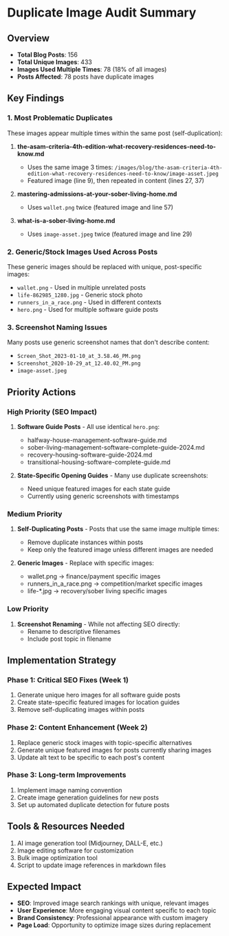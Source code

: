 # Duplicate Image Audit Summary

## Overview
- **Total Blog Posts**: 156
- **Total Unique Images**: 433
- **Images Used Multiple Times**: 78 (18% of all images)
- **Posts Affected**: 78 posts have duplicate images

## Key Findings

### 1. Most Problematic Duplicates
These images appear multiple times within the same post (self-duplication):

1. **the-asam-criteria-4th-edition-what-recovery-residences-need-to-know.md**
   - Uses the same image 3 times: `/images/blog/the-asam-criteria-4th-edition-what-recovery-residences-need-to-know/image-asset.jpeg`
   - Featured image (line 9), then repeated in content (lines 27, 37)

2. **mastering-admissions-at-your-sober-living-home.md**
   - Uses `wallet.png` twice (featured image and line 57)

3. **what-is-a-sober-living-home.md**
   - Uses `image-asset.jpeg` twice (featured image and line 29)

### 2. Generic/Stock Images Used Across Posts
These generic images should be replaced with unique, post-specific images:

- `wallet.png` - Used in multiple unrelated posts
- `life-862985_1280.jpg` - Generic stock photo
- `runners_in_a_race.png` - Used in different contexts
- `hero.png` - Used for multiple software guide posts

### 3. Screenshot Naming Issues
Many posts use generic screenshot names that don't describe content:
- `Screen_Shot_2023-01-10_at_3.58.46_PM.png`
- `Screenshot_2020-10-29_at_12.40.02_PM.png`
- `image-asset.jpeg`

## Priority Actions

### High Priority (SEO Impact)
1. **Software Guide Posts** - All use identical `hero.png`:
   - halfway-house-management-software-guide.md
   - sober-living-management-software-complete-guide-2024.md
   - recovery-housing-software-guide-2024.md
   - transitional-housing-software-complete-guide.md

2. **State-Specific Opening Guides** - Many use duplicate screenshots:
   - Need unique featured images for each state guide
   - Currently using generic screenshots with timestamps

### Medium Priority
1. **Self-Duplicating Posts** - Posts that use the same image multiple times:
   - Remove duplicate instances within posts
   - Keep only the featured image unless different images are needed

2. **Generic Images** - Replace with specific images:
   - wallet.png → finance/payment specific images
   - runners_in_a_race.png → competition/market specific images
   - life-*.jpg → recovery/sober living specific images

### Low Priority
1. **Screenshot Renaming** - While not affecting SEO directly:
   - Rename to descriptive filenames
   - Include post topic in filename

## Implementation Strategy

### Phase 1: Critical SEO Fixes (Week 1)
1. Generate unique hero images for all software guide posts
2. Create state-specific featured images for location guides
3. Remove self-duplicating images within posts

### Phase 2: Content Enhancement (Week 2)
1. Replace generic stock images with topic-specific alternatives
2. Generate unique featured images for posts currently sharing images
3. Update alt text to be specific to each post's content

### Phase 3: Long-term Improvements
1. Implement image naming convention
2. Create image generation guidelines for new posts
3. Set up automated duplicate detection for future posts

## Tools & Resources Needed
1. AI image generation tool (Midjourney, DALL-E, etc.)
2. Image editing software for customization
3. Bulk image optimization tool
4. Script to update image references in markdown files

## Expected Impact
- **SEO**: Improved image search rankings with unique, relevant images
- **User Experience**: More engaging visual content specific to each topic
- **Brand Consistency**: Professional appearance with custom imagery
- **Page Load**: Opportunity to optimize image sizes during replacement